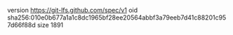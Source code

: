 version https://git-lfs.github.com/spec/v1
oid sha256:010e0b677a1a1c8dc1965bf28ee20564abbf3a79eeb7d41c88201c957d66f88d
size 1891
